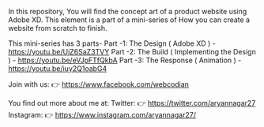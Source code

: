 In this repository, You will find the concept art of a product website using Adobe XD. 
This element is a part of a mini-series of How you can create a website from scratch to finish. 

This mini-series has 3 parts-
Part -1: The Design ( Adobe XD )  -  https://youtu.be/UiZ6SaZ3TVY
Part -2: The Build ( Implementing the Design )  -  https://youtu.be/eVJpFTfQkbA
Part -3: The Response ( Animation )  -  https://youtu.be/iuy2Q1oabG4

Join with us: 👉 https://www.facebook.com/webcodian

You find out more about me at: 
Twitter:  👉 https://twitter.com/aryannagar27
Instagram: 👉 https://www.instagram.com/aryannagar27/
